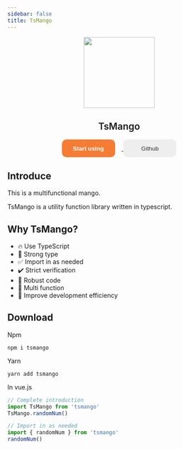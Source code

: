 ```yaml
---
sidebar: false
title: TsMango
---
```


<p align="center">
  <img width="160px" src="https://tianyuhao.cn/mango/images/mango.svg">
  <h2 align="center" style="font-weight: 600">TsMango</h2>
</p>

<p align="center">
  <a href="/mango/docs/introduce.html">
    <button class="start">Start using</button>
  </a>
  <a href="https://github.com/Tyh2001/TsMango" target="_back">
    <button>Github</button>
  </a>
</p>

## Introduce

This is a multifunctional mango.

TsMango is a utility function library written in typescript.

## Why TsMango?

- :fire: Use TypeScript
- :bell: Strong type
- :white_check_mark: Import in as needed
- :heavy_check_mark: Strict verification
- :muscle: Robust code
- :triangular_flag_on_post: Multi function
- :rocket: Improve development efficiency

## Download

Npm

```shell
npm i tsmango
```

Yarn

```shell
yarn add tsmango
```

In vue.js

```ts
// Complete introduction
import TsMango from 'tsmango'
TsMango.randomNum()

// Import in as needed
import { randomNum } from 'tsmango'
randomNum()
```

<br />

<style second>
button {
  width: 120px;
  height: 40px;
  border: none;
  outline: none;
  cursor: pointer;
  background: #eee;
  color: #333;
  border-radius: 10px;
}
.start {
  margin-right: 15px;
  background: rgb(244, 124, 52);
  color: #fff;
  font-weight: 600;
}
button:hover {
  opacity: .8;
}

button:active {
  opacity: 1;
}
</style>
